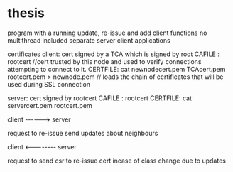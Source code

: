 # thesis


program with a running update, re-issue and add client functions
no multithread included
separate server client applications


certificates
client:       cert signed by a TCA which is signed by root
              CAFILE :  rootcert //cert trusted by this node and used to verify connections attempting to connect to it.
              CERTFILE: cat newnodecert.pem TCAcert.pem rootcert.pem > newnode.pem // loads the chain of certificates that will be used during SSL connection

              
server:         cert signed by rootcert
                CAFILE : rootcert
                CERTFILE: cat servercert.pem rootcert.pem




client  ------>  server

request to re-issue
send updates about neighbours



client <-------- server

request to send csr to re-issue cert incase of class change due to updates


